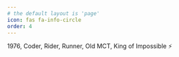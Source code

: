 ```yaml
---
# the default layout is 'page'
icon: fas fa-info-circle
order: 4
---
```


1976, Coder, Rider, Runner, Old MCT, King of Impossible ⚡️
